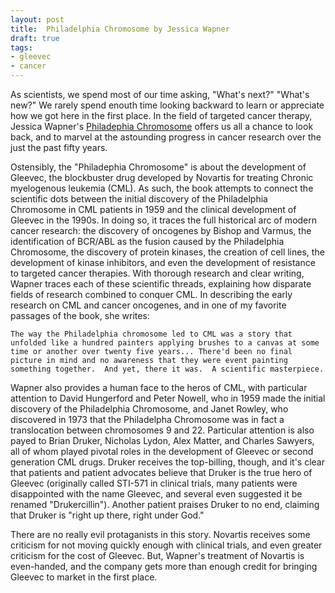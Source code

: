 ```yaml
--- 
layout: post 
title:  Philadelphia Chromosome by Jessica Wapner
draft: true
tags:
- gleevec
- cancer
--- 
```

As scientists, we spend most of our time asking, "What's next?" "What's new?"  We rarely spend enouth time looking backward to learn or appreciate how we got here in the first place.  In the field of targeted cancer therapy, Jessica Wapner's [Philadephia Chromosome](http://jessicawapner.com/the-philadelphia-chromosome/) offers us all a chance to look back, and to marvel at the astounding progress in cancer research over the just the past fifty years.

Ostensibly, the "Philadephia Chromosome" is about the development of Gleevec, the blockbuster drug developed by Novartis for treating Chronic myelogenous leukemia (CML).  As such, the book attempts to connect the scientific dots between the initial discovery of the Philadelphia Chromosome in CML patients in 1959 and the clinical development of Gleevec in the 1990s.  In doing so, it traces the full historical arc of modern cancer research:  the discovery of oncogenes by Bishop and Varmus, the identification of BCR/ABL as the fusion caused by the Philadelphia Chromosome, the discovery of protein kinases, the creation of cell lines, the development of kinase inhibitors, and even the development of resistance to targeted cancer therapies.  With thorough research and clear writing, Wapner traces each of these scientific threads, explaining how disparate fields of research combined to conquer CML.  In describing the early research on CML and cancer oncogenes, and in one of my favorite passages of the book, she writes:

	The way the Philadelphia chromosome led to CML was a story that unfolded like a hundred painters applying brushes to a canvas at some time or another over twenty five years... There'd been no final picture in mind and no awareness that they were event painting something together.  And yet, there it was.  A scientific masterpiece.
	
Wapner also provides a human face to the heros of CML, with particular attention to David Hungerford and Peter Nowell, who  in 1959 made the initial discovery of the Philadelphia Chromosome, and Janet Rowley, who discovered in 1973 that the Philadelpha Chromosome was in fact a translocation between chromosomes 9 and 22.  Particular attention is also payed to Brian Druker, Nicholas Lydon, Alex Matter, and Charles Sawyers, all of whom played  pivotal roles in the development of Gleevec or second generation CML drugs.  Druker receives the top-billing, though, and it's clear that patients and patient advocates believe that Druker is the true hero of Gleevec (originally called STI-571 in clinical trials, many patients were disappointed with the name Gleevec, and several even suggested it be renamed "Drukercillin").  Another patient praises Druker to no end, claiming that Druker is "right up there, right under God."

There are no really evil protaganists in this story.  Novartis receives some criticism for not moving quickly enough with clinical trials, and even greater criticism for the cost of Gleevec.  But, Wapner's treatment of Novartis is even-handed, and the company gets more than enough credit for bringing Gleevec to market in the first place.

    



  





	
	



